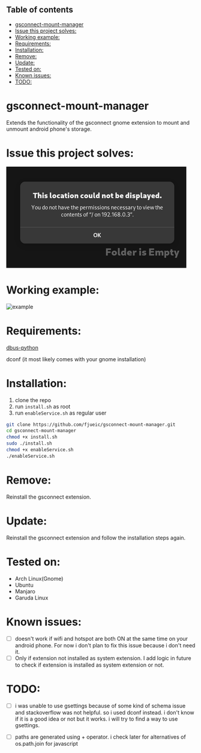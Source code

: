 ## Table of contents
- [gsconnect-mount-manager](#gsconnect-mount-manager)
- [Issue this project solves:](#issue-this-project-solves)
- [Working example:](#working-example)
- [Requirements:](#requirements)
- [Installation:](#installation)
- [Remove:](#remove)
- [Update:](#update)
- [Tested on:](#tested-on)
- [Known issues:](#known-issues)
- [TODO:](#todo)

# gsconnect-mount-manager
Extends the functionality of the gsconnect gnome extension to mount and unmount android phone's storage.

# Issue this project solves:
![error](./error.png)

# Working example:
![example](./example.gif)


# Requirements:
[dbus-python](https://archlinux.org/packages/extra/x86_64/dbus-python/)

dconf (it most likely comes with your gnome installation)

# Installation:
1. clone the repo
2. run `install.sh` as root
3. run `enableService.sh` as regular user

```bash
git clone https://github.com/fjueic/gsconnect-mount-manager.git
cd gsconnect-mount-manager
chmod +x install.sh
sudo ./install.sh
chmod +x enableService.sh
./enableService.sh
```

# Remove:
Reinstall the gsconnect extension.

# Update:
Reinstall the gsconnect extension and follow the installation steps again.

# Tested on:
- Arch Linux(Gnome)
- Ubuntu
- Manjaro
- Garuda Linux

# Known issues:
- [ ] doesn't work if wifi and hotspot are both ON at the same time on your android phone. For now i don't plan to fix this issue because i don't need it.
- [ ] Only if extension not installed as system extension. I add logic in future to check if extension is installed as system extension or not.

# TODO:
- [ ] i was unable to use gsettings because of some kind of schema issue and stackoverflow was not helpful. so i used dconf instead. i don't know if it is a good idea or not but it works. i will try to find a way to use gsettings.

- [ ] paths are generated using + operator. i check later for alternatives of os.path.join for javascript